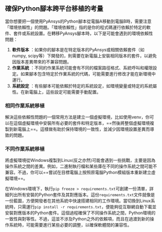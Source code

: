 確保Python腳本跨平台移植的考量
---

當你想要把一個使用PyAnsys的Python腳本從電腦A移動到電腦B時，需要注意「環境依賴性」的問題。「環境依賴性」指的是你的程式碼運行依賴於特定的軟件、套件或系統設置。在轉移PyAnsys腳本時，以下是可能會遇到的環境依賴性問題： 

1. **軟件版本** ：如果你的腳本是在特定版本的PyAnsys或相關依賴套件（如numpy, scipy等）下開發的，則需要在新電腦上安裝相同版本的套件，以避免因版本差異帶來的不兼容問題。 
2. **作業系統** ：不同的作業系統可能會有不同的檔案路徑格式、系統呼叫和權限設定。如果腳本包含特定於作業系統的代碼，可能需要進行修改才能在新環境中運行。 
3. **系統設定** ：有些腳本可能依賴於特定的系統設定，如環境變量或特定的系統屬性。在新電腦上，這些設定可能需要手動配置。 


### 相同作業系統移植

解決這些依賴性問題的一個常用方法是建立一個虛擬環境，比如使用venv，你可以在這個虛擬環境中安裝所有必要的套件和特定版本，==然後將整個虛擬環境複製到新電腦上==。這樣做有助於保持環境的一致性，並減少因環境設置差異而導致的問題。

### 不同作業系統移植

將虛擬環境從Windows複製到Linux(反之亦然)可能會遇到一些挑戰，主要是因為操作系統之間的差異。例如，二進制執行檔和某些庫在不同的操作系統之間可能不兼容。不過，你可以==嘗試在目標電腦上按照原電腦Python模組版本重新建立虛擬環境==。

在Windows環境下，執行`pip freeze > requirements.txt`可創建一份清單，詳細列出所有安裝的Python套件及其對應版本。這份`requirements.txt`文件就像是一份藍圖，方便開發者在其他系統中快速搭建相同的工作環境。當切換到Linux系統時，只需運行`pip install -r requirements.txt`，便能夠從互聯網自動下載並安裝對應版本的Python套件。這個過程確保了不同操作系統之間，Python環境的一致性與對等性。不過，這並不涉及Python之外的依賴項，而且在過渡到新的操作系統時，可能需要進行某些必要的調整，以確保軟體間的兼容性。